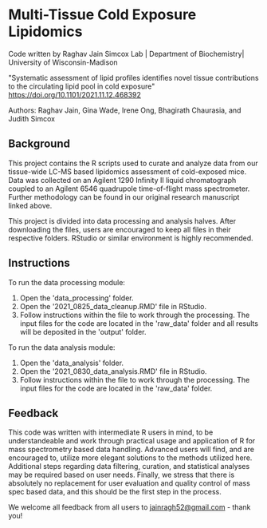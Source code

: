 # Multi-Tissue Cold Exposure Lipidomics

Code written by Raghav Jain
Simcox Lab | Department of Biochemistry| University of Wisconsin-Madison

"Systematic assessment of lipid profiles identifies novel tissue contributions to the circulating lipid pool in cold exposure" <https://doi.org/10.1101/2021.11.12.468392>

Authors: Raghav Jain, Gina Wade, Irene Ong, Bhagirath Chaurasia, and Judith Simcox


## Background 

This project contains the R scripts used to curate and analyze data from our tissue-wide LC-MS based lipidomics assessment of cold-exposed mice. Data was collected on an Agilent 1290 Infinity II liquid chromatograph coupled to an Agilent 6546 quadrupole time-of-flight mass spectrometer. Further methodology can be found in our original research manuscript linked above. 

This project is divided into data processing and analysis halves. After downloading the files, users are encouraged to keep all files in their respective folders. RStudio or similar environment is highly recommended. 

## Instructions

To run the data processing module:

1. Open the 'data_processing' folder.
2. Open the '2021_0825_data_cleanup.RMD' file in RStudio. 
3. Follow instructions within the file to work through the processing. The input files for the code are located in the 'raw_data' folder and all results will be deposited in the 'output' folder.

To run the data analysis module:

1. Open the 'data_analysis' folder.
2. Open the '2021_0830_data_analysis.RMD' file in RStudio.
3. Follow instructions within the file to work through the processing. The input files for the code are located in the 'raw_data' folder.

## Feedback

This code was written with intermediate R users in mind, to be understandeable and work through practical usage and application of R for mass spectrometry based data handling. Advanced users will find, and are encouraged to, utilize more elegant solutions to the methods utilized here. Additional steps regarding data filtering, curation, and statistical analyses may be required based on user needs. Finally, we stress that there is absolutely no replacement for user evaluation and quality control of mass spec based data, and this should be the first step in the process. 

We welcome all feedback from all users to jainragh52@gmail.com - thank you!

